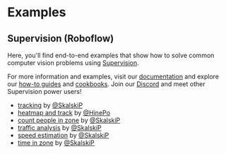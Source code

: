 # Examples

## Supervision (Roboflow)
Here, you'll find end-to-end examples that show how to solve common computer vision problems using [Supervision](https://github.com/roboflow/supervision).

For more information and examples, visit our [documentation](https://supervision.roboflow.com/develop/annotators/) and explore our [how-to guides](https://supervision.roboflow.com/develop/how_to/detect_and_annotate/) and [cookbooks](https://supervision.roboflow.com/develop/cookbooks/). Join our [Discord](https://discord.com/invite/GbfgXGJ8Bk) and meet other Supervision power users!

- [tracking](./tracking) by [@SkalskiP](https://github.com/SkalskiP)
- [heatmap and track](./heatmap_and_track/) by [@HinePo](https://github.com/HinePo)
- [count people in zone](./count_people_in_zone) by [@SkalskiP](https://github.com/SkalskiP)
- [traffic analysis](./traffic_analysis) by [@SkalskiP](https://github.com/SkalskiP)
- [speed estimation](./speed_estimation) by [@SkalskiP](https://github.com/SkalskiP)
- [time in zone](./time_in_zone) by [@SkalskiP](https://github.com/SkalskiP)
